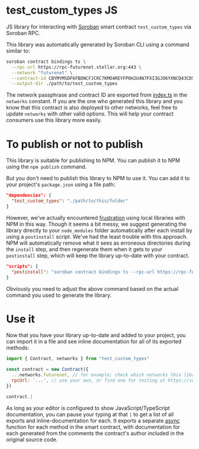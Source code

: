 # test_custom_types JS

JS library for interacting with [Soroban](https://soroban.stellar.org/) smart
contract `test_custom_types` via Soroban RPC.

This library was automatically generated by Soroban CLI using a command similar
to:

```bash
soroban contract bindings ts \
  --rpc-url https://rpc-futurenet.stellar.org:443 \
  --network "futurenet" \
  --contract-id CBYMYMSDF6FBDNCFJCRC7KMO4REYFPOH2U4N7FXI3GJO6YXNCQ43CDSK \
  --output-dir ./path/to/test_custom_types
```

The network passphrase and contract ID are exported from
[index.ts](./src/index.ts) in the `networks` constant. If you are the one who
generated this library and you know that this contract is also deployed to other
networks, feel free to update `networks` with other valid options. This will
help your contract consumers use this library more easily.

# To publish or not to publish

This library is suitable for publishing to NPM. You can publish it to NPM using
the `npm publish` command.

But you don't need to publish this library to NPM to use it. You can add it to
your project's `package.json` using a file path:

```json
"dependencies": {
  "test_custom_types": "./path/to/this/folder"
}
```

However, we've actually encountered
[frustration](https://github.com/stellar/soroban-example-dapp/pull/117#discussion_r1232873560)
using local libraries with NPM in this way. Though it seems a bit messy, we
suggest generating the library directly to your `node_modules` folder
automatically after each install by using a `postinstall` script. We've had the
least trouble with this approach. NPM will automatically remove what it sees as
erroneous directories during the `install` step, and then regenerate them when
it gets to your `postinstall` step, which will keep the library up-to-date with
your contract.

```json
"scripts": {
  "postinstall": "soroban contract bindings ts --rpc-url https://rpc-futurenet.stellar.org:443 --network futurenet --id CBYMYMSDF6FBDNCFJCRC7KMO4REYFPOH2U4N7FXI3GJO6YXNCQ43CDSK --name test_custom_types"
}
```

Obviously you need to adjust the above command based on the actual command you
used to generate the library.

# Use it

Now that you have your library up-to-date and added to your project, you can
import it in a file and see inline documentation for all of its exported
methods:

```js
import { Contract, networks } from "test_custom_types"

const contract = new Contract({
  ...networks.futurenet, // for example; check which networks this library exports
  rpcUrl: '...', // use your own, or find one for testing at https://soroban.stellar.org/docs/reference/rpc#public-rpc-providers
})

contract.|
```

As long as your editor is configured to show JavaScript/TypeScript
documentation, you can pause your typing at that `|` to get a list of all
exports and inline-documentation for each. It exports a separate
[async](https://developer.mozilla.org/en-US/docs/Web/JavaScript/Reference/Statements/async_function)
function for each method in the smart contract, with documentation for each
generated from the comments the contract's author included in the original
source code.
